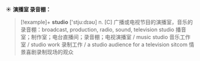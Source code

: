 ☀ <span class="category">**演播室 录音棚：**</span>
>[!example]+ <span class="vocabulary">**studio**</span> ['stju:dɪəʊ] 
> <span class="definition">n. [C] 广播或电视节目的演播室，音乐的录音棚：</span>broadcast, production, radio, sound, television studio 播音室；制作室；电台直播间；录音棚；电视演播室 / music studio 音乐工作室 / studio work 录制工作 / a studio audience for a television sitcom 情景喜剧录制现场的观众


